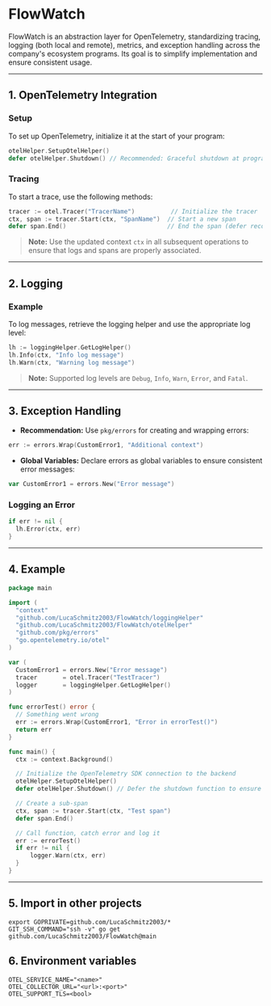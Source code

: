 # FlowWatch

FlowWatch is an abstraction layer for OpenTelemetry, standardizing tracing, logging (both local and remote), metrics, and exception handling across the company's ecosystem programs. Its goal is to simplify implementation and ensure consistent usage.

---

## 1. OpenTelemetry Integration

### Setup
To set up OpenTelemetry, initialize it at the start of your program:
```go
otelHelper.SetupOtelHelper()
defer otelHelper.Shutdown() // Recommended: Graceful shutdown at program end
```

### Tracing
To start a trace, use the following methods:
```go
tracer := otel.Tracer("TracerName")          // Initialize the tracer
ctx, span := tracer.Start(ctx, "SpanName")  // Start a new span
defer span.End()                            // End the span (defer recommended)
```

> **Note:** Use the updated context `ctx` in all subsequent operations to ensure that logs and spans are properly associated.

---

## 2. Logging

### Example
To log messages, retrieve the logging helper and use the appropriate log level:
```go
lh := loggingHelper.GetLogHelper()
lh.Info(ctx, "Info log message")
lh.Warn(ctx, "Warning log message")
```

> **Note:** Supported log levels are `Debug`, `Info`, `Warn`, `Error`, and `Fatal`.

---

## 3. Exception Handling

- **Recommendation:** Use `pkg/errors` for creating and wrapping errors:
```go
err := errors.Wrap(CustomError1, "Additional context")
```

- **Global Variables:** Declare errors as global variables to ensure consistent error messages:
```go
var CustomError1 = errors.New("Error message")
```

### Logging an Error
```go
if err != nil {
  lh.Error(ctx, err)
}
```

---

## 4. Example
```go
package main

import (
  "context"
  "github.com/LucaSchmitz2003/FlowWatch/loggingHelper"
  "github.com/LucaSchmitz2003/FlowWatch/otelHelper"
  "github.com/pkg/errors"
  "go.opentelemetry.io/otel"
)

var (
  CustomError1 = errors.New("Error message")
  tracer       = otel.Tracer("TestTracer")
  logger       = loggingHelper.GetLogHelper()
)

func errorTest() error {
  // Something went wrong
  err := errors.Wrap(CustomError1, "Error in errorTest()")
  return err
}

func main() {
  ctx := context.Background()

  // Initialize the OpenTelemetry SDK connection to the backend
  otelHelper.SetupOtelHelper()
  defer otelHelper.Shutdown() // Defer the shutdown function to ensure a graceful shutdown of the SDK connection at the end

  // Create a sub-span
  ctx, span := tracer.Start(ctx, "Test span")
  defer span.End()

  // Call function, catch error and log it
  err := errorTest()
  if err != nil {
	  logger.Warn(ctx, err)
  }
}
```

---

## 5. Import in other projects
```commandline
export GOPRIVATE=github.com/LucaSchmitz2003/*
GIT_SSH_COMMAND="ssh -v" go get github.com/LucaSchmitz2003/FlowWatch@main
```

## 6. Environment variables
```dotenv
OTEL_SERVICE_NAME="<name>"
OTEL_COLLECTOR_URL="<url>:<port>"
OTEL_SUPPORT_TLS=<bool>
```
